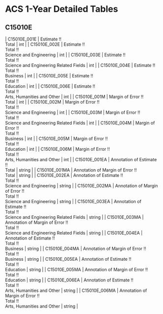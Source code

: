 # ACS 1-Year Detailed Tables

## C15010E

| C15010E_001E | Estimate !!<br>Total | int |
| C15010E_002E | Estimate !!<br>Total !!<br>Science and Engineering | int |
| C15010E_003E | Estimate !!<br>Total !!<br>Science and Engineering Related Fields | int |
| C15010E_004E | Estimate !!<br>Total !!<br>Business | int |
| C15010E_005E | Estimate !!<br>Total !!<br>Education | int |
| C15010E_006E | Estimate !!<br>Total !!<br>Arts, Humanities and Other | int |
| C15010E_001M | Margin of Error !!<br>Total | int |
| C15010E_002M | Margin of Error !!<br>Total !!<br>Science and Engineering | int |
| C15010E_003M | Margin of Error !!<br>Total !!<br>Science and Engineering Related Fields | int |
| C15010E_004M | Margin of Error !!<br>Total !!<br>Business | int |
| C15010E_005M | Margin of Error !!<br>Total !!<br>Education | int |
| C15010E_006M | Margin of Error !!<br>Total !!<br>Arts, Humanities and Other | int |
| C15010E_001EA | Annotation of Estimate !!<br>Total | string |
| C15010E_001MA | Annotation of Margin of Error !!<br>Total | string |
| C15010E_002EA | Annotation of Estimate !!<br>Total !!<br>Science and Engineering | string |
| C15010E_002MA | Annotation of Margin of Error !!<br>Total !!<br>Science and Engineering | string |
| C15010E_003EA | Annotation of Estimate !!<br>Total !!<br>Science and Engineering Related Fields | string |
| C15010E_003MA | Annotation of Margin of Error !!<br>Total !!<br>Science and Engineering Related Fields | string |
| C15010E_004EA | Annotation of Estimate !!<br>Total !!<br>Business | string |
| C15010E_004MA | Annotation of Margin of Error !!<br>Total !!<br>Business | string |
| C15010E_005EA | Annotation of Estimate !!<br>Total !!<br>Education | string |
| C15010E_005MA | Annotation of Margin of Error !!<br>Total !!<br>Education | string |
| C15010E_006EA | Annotation of Estimate !!<br>Total !!<br>Arts, Humanities and Other | string |
| C15010E_006MA | Annotation of Margin of Error !!<br>Total !!<br>Arts, Humanities and Other | string |

